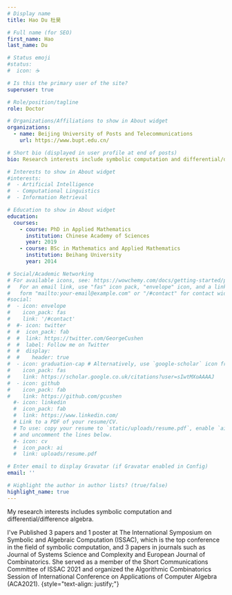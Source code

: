```yaml
---
# Display name
title: Hao Du 杜昊

# Full name (for SEO)
first_name: Hao
last_name: Du

# Status emoji
#status:
#  icon: ☕️

# Is this the primary user of the site?
superuser: true

# Role/position/tagline
role: Doctor

# Organizations/Affiliations to show in About widget
organizations:
  - name: Beijing University of Posts and Telecommunications
    url: https://www.bupt.edu.cn/

# Short bio (displayed in user profile at end of posts)
bio: Research interests include symbolic computation and differential/difference algebra.

# Interests to show in About widget
#interests:
#  - Artificial Intelligence
#  - Computational Linguistics
#  - Information Retrieval

# Education to show in About widget
education:
  courses:
    - course: PhD in Applied Mathematics
      institution: Chinese Academy of Sciences
      year: 2019
    - course: BSc in Mathematics and Applied Mathematics
      institution: Beihang University
      year: 2014

# Social/Academic Networking
# For available icons, see: https://wowchemy.com/docs/getting-started/page-builder/#icons
#   For an email link, use "fas" icon pack, "envelope" icon, and a link in the
#   form "mailto:your-email@example.com" or "/#contact" for contact widget.
#social:
#  - icon: envelope
#    icon_pack: fas
#    link: '/#contact'
#  #- icon: twitter
#  #  icon_pack: fab
#  #  link: https://twitter.com/GeorgeCushen
#  #  label: Follow me on Twitter
#  #  display:
#  #    header: true
#  - icon: graduation-cap # Alternatively, use `google-scholar` icon from `ai` icon pack
#    icon_pack: fas
#    link: https://scholar.google.co.uk/citations?user=sIwtMXoAAAAJ
#  - icon: github
#    icon_pack: fab
#    link: https://github.com/gcushen
  #- icon: linkedin
  #  icon_pack: fab
  #  link: https://www.linkedin.com/
  # Link to a PDF of your resume/CV.
  # To use: copy your resume to `static/uploads/resume.pdf`, enable `ai` icons in `params.yaml`,
  # and uncomment the lines below.
  #- icon: cv
  #  icon_pack: ai
  #  link: uploads/resume.pdf

# Enter email to display Gravatar (if Gravatar enabled in Config)
email: ''

# Highlight the author in author lists? (true/false)
highlight_name: true
---
```

My research interests includes symbolic computation and differential/difference algebra. 

I've Published 3 papers and 1 poster at The International Symposium on Symbolic and Algebraic Computation (ISSAC), 
which is the top conference in the field of symbolic computation, 
and 3 papers in journals such as Journal of Systems Science and Complexity and European Journal of Combinatorics. 
She served as a member of the Short Communications Committee of ISSAC 2021 
and organized the Algorithmic Combinatorics Session of International Conference on Applications of Computer Algebra (ACA2021).
{style="text-align: justify;"}